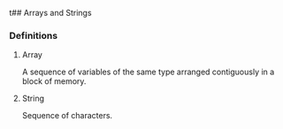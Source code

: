t## Arrays and Strings
### Definitions
1. Array

    A sequence of variables of the same type arranged contiguously in a block of memory.

2. String

    Sequence of characters.

